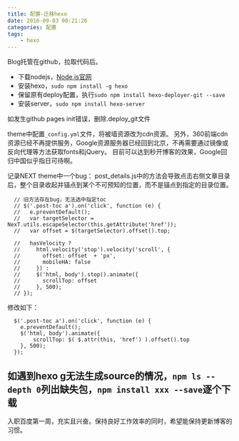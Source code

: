 ```yaml
---
title: 配置-迁移hexo
date: 2016-09-03 00:21:26
categories: 配置
tags:
    - hexo
---
```


Blog托管在github，拉取代码后。
- 下载nodejs，[Node.js官网](https://nodejs.org/en/)
- 安装hexo，`sudo npm install -g hexo`
- 保留原有deploy配置，执行`sudo npm install hexo-deployer-git --save`
- 安装server，`sudo npm install hexo-server`
<!-- more -->

如发生github pages init错误，删除.deploy_git文件

theme中配置`_config.yml`文件，将被墙资源改为cdn资源。
另外，360前端cdn资源已经不再提供服务，Google资源服务器已经回到北京，不再需要通过镜像或反向代理等方法获取fonts和jQuery。
目前可以达到秒开博客的效果，Google回归中国似乎指日可待啊。

记录NEXT theme中一个bug：
post_details.js中的方法会导致点击右侧文章目录后，整个目录收起并锚点到某个不可预知的位置，而不是锚点到指定的目录位置。
```
  // 旧方法存在bug，无法选中指定toc
  // $('.post-toc a').on('click', function (e) {
  //   e.preventDefault();
  //   var targetSelector = NexT.utils.escapeSelector(this.getAttribute('href'));
  //   var offset = $(targetSelector).offset().top;

  //   hasVelocity ?
  //     html.velocity('stop').velocity('scroll', {
  //       offset: offset  + 'px',
  //       mobileHA: false
  //     }) :
  //     $('html, body').stop().animate({
  //       scrollTop: offset
  //     }, 500);
  // });
```
修改如下：
```
  $('.post-toc a').on('click', function (e) {
    e.preventDefault();
    $('html, body').animate({
        scrollTop: $( $.attr(this, 'href') ).offset().top
    }, 500);
  });
```

## 如遇到hexo g无法生成source的情况，`npm ls --depth 0`列出缺失包，`npm install xxx --save`逐个下载

入职百度第一周，充实且兴奋。保持良好工作效率的同时，希望能保持更新博客的习惯。